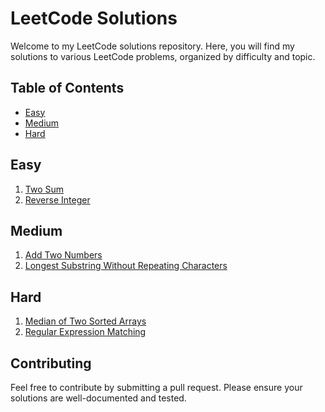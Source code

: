 # LeetCode Solutions

Welcome to my LeetCode solutions repository. Here, you will find my solutions to various LeetCode problems, organized by difficulty and topic.

## Table of Contents

- [Easy](#easy)
- [Medium](#medium)
- [Hard](#hard)

## Easy

1. [Two Sum](./easy/two_sum.md)
2. [Reverse Integer](./easy/reverse_integer.md)

## Medium

1. [Add Two Numbers](./medium/add_two_numbers.md)
2. [Longest Substring Without Repeating Characters](./medium/longest_substring_without_repeating_characters.md)

## Hard

1. [Median of Two Sorted Arrays](./hard/median_of_two_sorted_arrays.md)
2. [Regular Expression Matching](./hard/regular_expression_matching.md)

## Contributing

Feel free to contribute by submitting a pull request. Please ensure your solutions are well-documented and tested.

